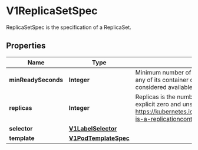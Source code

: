

# V1ReplicaSetSpec

ReplicaSetSpec is the specification of a ReplicaSet.

## Properties

| Name | Type | Description | Notes |
|------------ | ------------- | ------------- | -------------|
|**minReadySeconds** | **Integer** | Minimum number of seconds for which a newly created pod should be ready without any of its container crashing, for it to be considered available. Defaults to 0 (pod will be considered available as soon as it is ready) |  [optional] |
|**replicas** | **Integer** | Replicas is the number of desired replicas. This is a pointer to distinguish between explicit zero and unspecified. Defaults to 1. More info: https://kubernetes.io/docs/concepts/workloads/controllers/replicationcontroller/#what-is-a-replicationcontroller |  [optional] |
|**selector** | [**V1LabelSelector**](V1LabelSelector.md) |  |  |
|**template** | [**V1PodTemplateSpec**](V1PodTemplateSpec.md) |  |  [optional] |



